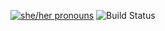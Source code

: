 [![she/her pronouns](https://img.shields.io/badge/pronouns-she%2Fher-ff69b4)](https://pronoun.is/she/her)
![Build Status](https://img.shields.io/badge/build-passing-success)
